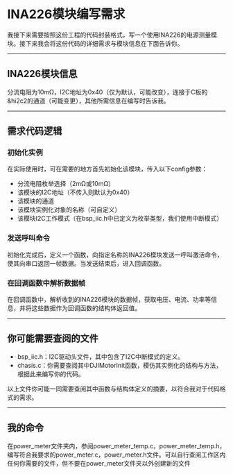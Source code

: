 # INA226模块编写需求

我接下来需要按照这份工程的代码封装格式，写一个使用INA226的电源测量模块。接下来我会将这份代码的详细需求与模块信息在下面告诉你。

---

## INA226模块信息

分流电阻为10mΩ，I2C地址为0x40（仅为默认，可能改变），连接于C板的&hi2c2的通道（可能变更），其他所需信息在编写时告诉我。

---

## 需求代码逻辑

### 初始化实例

在实际使用时，可在需要的地方首先初始化该模块，传入以下config参数：

- 分流电阻枚举选择（2mΩ或10mΩ）
- 该模块的I2C地址（不传入则默认为0x40）
- 该模块的通道
- 该模块实例化对象的名称（可自定义）
- 该模块I2C工作模式（在bsp_iic.h中已定义为枚举类型，我们使用中断模式）

### 发送呼叫命令

初始化完成后，定义一个函数，向指定名称的INA226模块发送一呼叫激活命令，使其向串口返回一帧数据。当发送结束后，进入回调函数。

### 在回调函数中解析数据帧

在回调函数中，解析收到的INA226模块的数据帧，获取电压、电流、功率等信息，并将这些数据作为回调函数的结构体返回值。

---

## 你可能需要查阅的文件

- bsp_iic.h：I2C驱动头文件，其中包含了I2C中断模式的定义。
- chasis.c：你需要查阅其中DJIMotorInit函数，模仿其实例化的结构与方法，根据此来编写你的代码。
  
以上文件你可能一同需要查阅其中函数与结构体定义的摘要，以符合我对于代码格式的需求。

---

## 我的命令

在power_meter文件夹内，参阅power_meter_temp.c，power_meter_temp.h，编写符合我要求的power_meter.c，power_meter.h文件。可以自行查阅工作区内任何你需要的文件，但不要在power_meter文件夹以外创建新的文件